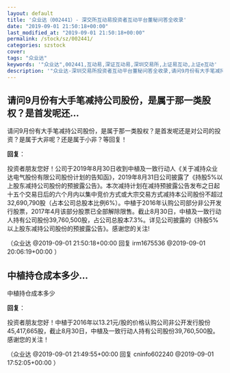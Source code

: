 ```yaml
---
layout: default
title: '众业达（002441）- 深交所互动易投资者互动平台董秘问答全收录'
date: "2019-09-01 21:50:18+00:00"
last_modified_at: "2019-09-01 21:50:18+00:00"
permalink: /stock/sz/002441/
categories: szstock
cover: 
tags: "众业达"
keywords: '"众业达",002441,互动易,深证互动易,深圳交易所,上证易互动,上证e互动'
description: '"众业达-深圳交易所投资者互动平台董秘问答全收录,请问9月份有大手笔减持公司股份，是属于那一类股权？是首发呢还是对公司的投资？是属于大非呢？还是属于小非？等回复！"'
---
```


## 请问9月份有大手笔减持公司股份，是属于那一类股权？是首发呢还...

请问9月份有大手笔减持公司股份，是属于那一类股权？是首发呢还是对公司的投资？是属于大非呢？还是属于小非？等回复！

**回复**：

投资者朋友您好！公司于2019年8月30日收到中植及一致行动人《关于减持众业达电气股份有限公司股份计划的告知函》，2019年8月31日公司披露了《持股5%以上股东减持公司股份的预披露公告》。本次减持计划在减持预披露公告发布之日起十五个交易日后的六个月内以集中竞价方式或大宗交易方式减持本公司股份不超过32,690,790股（占本公司总股本比例6%）。中植于2016年认购公司部分非公开发行股票，2017年4月该部分股票已全部解除限售。截止8月30日，中植及一致行动人持有公司股份39,760,500股，占公司总股本7.3%。详见公司披露的《持股5%以上股东减持公司股份的预披露公告》。感谢您的关注! 

（众业达  @2019-09-01 21:50:18+00:00 回复 irm1675536  @2019-09-01 20:06:19+00:00 ）

## 中植持仓成本多少...

中植持仓成本多少

**回复**：

投资者朋友您好！中植于2016年以13.21元/股的价格认购公司非公开发行股份45,417,665股，截止8月30日，中植及一致行动人持有公司股份39,760,500股。感谢您的关注！ 

（众业达  @2019-09-01 21:49:55+00:00 回复 cninfo602240  @2019-09-01 17:52:05+00:00 ）

